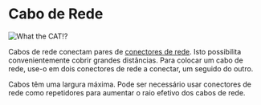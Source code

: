 # Cabo de Rede
![What the CAT!?](item:oc2:network_cable)

Cabos de rede conectam pares de [conectores de rede](../block/network_connector.md). Isto possibilita convenientemente cobrir grandes distâncias. Para colocar um cabo de rede, use-o em dois conectores de rede a conectar, um seguido do outro.

Cabos têm uma largura máxima. Pode ser necessário usar conectores de rede como repetidores para aumentar o raio efetivo dos cabos de rede.
